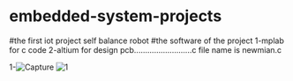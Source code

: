 # embedded-system-projects
#the first iot project self balance robot 
#the software of the project
1-mplab for c code 
2-altium for design pcb..........................c file name is newmian.c

1-![Capture](https://user-images.githubusercontent.com/63800183/104650055-4f59eb00-56be-11eb-8697-7cdfc4fca1a4.PNG)
![1](https://user-images.githubusercontent.com/63800183/104650348-b9729000-56be-11eb-8ff2-4a27c363956b.PNG)
